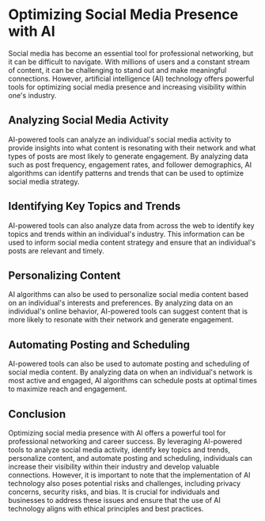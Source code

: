 Optimizing Social Media Presence with AI
===================================================================================

Social media has become an essential tool for professional networking, but it can be difficult to navigate. With millions of users and a constant stream of content, it can be challenging to stand out and make meaningful connections. However, artificial intelligence (AI) technology offers powerful tools for optimizing social media presence and increasing visibility within one's industry.

Analyzing Social Media Activity
-------------------------------

AI-powered tools can analyze an individual's social media activity to provide insights into what content is resonating with their network and what types of posts are most likely to generate engagement. By analyzing data such as post frequency, engagement rates, and follower demographics, AI algorithms can identify patterns and trends that can be used to optimize social media strategy.

Identifying Key Topics and Trends
---------------------------------

AI-powered tools can also analyze data from across the web to identify key topics and trends within an individual's industry. This information can be used to inform social media content strategy and ensure that an individual's posts are relevant and timely.

Personalizing Content
---------------------

AI algorithms can also be used to personalize social media content based on an individual's interests and preferences. By analyzing data on an individual's online behavior, AI-powered tools can suggest content that is more likely to resonate with their network and generate engagement.

Automating Posting and Scheduling
---------------------------------

AI-powered tools can also be used to automate posting and scheduling of social media content. By analyzing data on when an individual's network is most active and engaged, AI algorithms can schedule posts at optimal times to maximize reach and engagement.

Conclusion
----------

Optimizing social media presence with AI offers a powerful tool for professional networking and career success. By leveraging AI-powered tools to analyze social media activity, identify key topics and trends, personalize content, and automate posting and scheduling, individuals can increase their visibility within their industry and develop valuable connections. However, it is important to note that the implementation of AI technology also poses potential risks and challenges, including privacy concerns, security risks, and bias. It is crucial for individuals and businesses to address these issues and ensure that the use of AI technology aligns with ethical principles and best practices.

